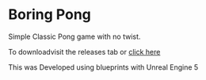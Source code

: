 # Boring Pong

Simple Classic Pong game with no twist.

To downloadvisit the releases tab or [click here](https://github.com/RodPaDev/pong-ue4/releases)

This was Developed using blueprints with Unreal Engine 5
